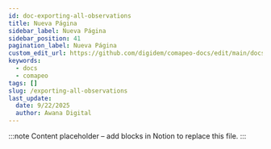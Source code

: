 ```yaml
---
id: doc-exporting-all-observations
title: Nueva Página
sidebar_label: Nueva Página
sidebar_position: 41
pagination_label: Nueva Página
custom_edit_url: https://github.com/digidem/comapeo-docs/edit/main/docs/exporting-all-observations.md
keywords:
  - docs
  - comapeo
tags: []
slug: /exporting-all-observations
last_update:
  date: 9/22/2025
  author: Awana Digital
---
```


<!-- Placeholder content generated automatically because the Notion page is missing a Website Block. -->

:::note
Content placeholder – add blocks in Notion to replace this file.
:::
